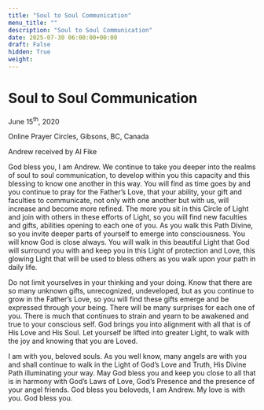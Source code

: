 ```yaml
---
title: "Soul to Soul Communication"
menu_title: ""
description: "Soul to Soul Communication"
date: 2025-07-30 06:00:00+00:00
draft: False
hidden: True
weight:
---
```

# Soul to Soul Communication

June 15<sup>th</sup>, 2020

Online Prayer Circles, Gibsons, BC, Canada

Andrew received by Al Fike

God bless you, I am Andrew. We continue to take you deeper into the realms of soul to soul communication, to develop within you this capacity and this blessing to know one another in this way. You will find as time goes by and you continue to pray for the Father’s Love, that your ability, your gift and faculties to communicate, not only with one another but with us, will increase and become more refined. The more you sit in this Circle of Light and join with others in these efforts of Light, so you will find new faculties and gifts, abilities opening to each one of you. As you walk this Path Divine, so you invite deeper parts of yourself to emerge into consciousness. You will know God is close always. You will walk in this beautiful Light that God will surround you with and keep you in this Light of protection and Love, this glowing Light that will be used to bless others as you walk upon your path in daily life.

Do not limit yourselves in your thinking and your doing. Know that there are so many unknown gifts, unrecognized, undeveloped, but as you continue to grow in the Father’s Love, so you will find these gifts emerge and be expressed through your being. There will be many surprises for each one of you. There is much that continues to strain and yearn to be awakened and true to your conscious self. God brings you into alignment with all that is of His Love and His Soul. Let yourself be lifted into greater Light, to walk with the joy and knowing that you are Loved.

I am with you, beloved souls. As you well know, many angels are with you and shall continue to walk in the Light of God’s Love and Truth, His Divine Path illuminating your way. May God bless you and keep you close to all that is in harmony with God’s Laws of Love, God’s Presence and the presence of your angel friends. God bless you beloveds, I am Andrew. My love is with you. God bless you.
